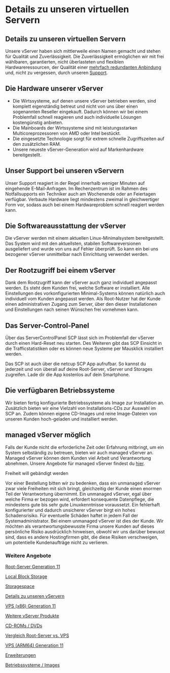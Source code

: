 Details zu unseren virtuellen Servern
==========

Details zu unseren virtuellen Servern
----------

Unsere vServer haben sich mittlerweile einen Namen gemacht und stehen für Qualität und Zuverlässigkeit. Die Zuverlässigkeit ermöglichen wir mit frei wählbaren, garantierten, nicht überlasteten und flexiblen Hardwareressourcen, der Qualität einer [mehrfach redundanten Anbindung](https://www.netcup.com/de/ueber-netcup/netzwerk-infrastruktur) und, nicht zu vergessen, durch unseren [Support](https://helpcenter.netcup.com/de).

Die Hardware unserer vServer
----------

* Die Wirtssysteme, auf denen unsere vServer betrieben werden, sind komplett eigenständig betreut und nicht von uns über einen sogenannten Reseller eingekauft. Dadurch können wir bei einem Problemfall schnell reagieren und auch individuelle Lösungen kostengünstig anbieten.
* Die Mainboards der Wirtssysteme sind mit leistungsstarken Multicoreprozessoren von AMD oder Intel bestückt.
* Die eingesetzte Technologie sorgt für extrem schnelle Zugriffszeiten auf den zusätzlichen RAM.
* Unsere neueste vServer-Generation wird auf Markenhardware bereitgestellt.

Unser Support bei unseren vServern
----------

Unser Support reagiert in der Regel innerhalb weniger Minuten auf eingehende E-Mail-Anfragen. Im Rechenzentrum ist im Rahmen des Notfallsupports ein Techniker auch am Wochenende oder an Feiertagen verfügbar. Verbaute Hardware liegt mindestens zweimal in gleichwertiger Form vor, sodass auch bei einem Hardwareproblem schnell reagiert werden kann.

Die Softwareausstattung der vServer
----------

Die vServer werden mit einem aktuellen Linux-Minimalsystem bereitgestellt. Das System wird mit den aktuellsten, stabilen Softwareversionen ausgeliefert und wurde von uns auf Fehler überprüft. So kann ein bei uns bezogener vServer unmittelbar nach Einrichtung verwendet werden.

Der Rootzugriff bei einem vServer
----------

Dank dem Rootzugriff kann der vServer auch ganz individuell angepasst werden. Es steht dem Kunden frei, welche Software er installiert. Alle Einstellungen des vorkonfigurierten Minimal-Systems können natürlich auch individuell vom Kunden angepasst werden. Als Root-Nutzer hat der Kunde einen administrativen Zugang zum Server, über den dieser Installationen und Einstellungen nach seinen Wünschen frei vornehmen kann.

Das Server-Control-Panel
----------

Über das ServerControlPanel SCP lässt sich im Problemfall der vServer durch einen Hard-Reset neu starten. Des Weiteren gibt das SCP Einsicht in die Trafficstatistiken oder es können neue Systeme per Mausklick installiert werden.

Das SCP ist auch über die netcup SCP App aufrufbar. So kannst du jederzeit und von überall auf deine Root-Server, vServer und Storages zugreifen. Lade dir die App kostenlos auf dein Smartphone.

[](https://apps.apple.com/at/app/netcup-scp/id1469193372)[](https://play.google.com/store/apps/details?id=at.anexia.netcupscp)

Die verfügbaren Betriebssysteme
----------

Wir bieten fertig konfigurierte Betriebssysteme als Image zur Installation an. Zusätzlich bieten wir eine Vielzahl von Installations-CDs zur Auswahl im SCP an. Zudem können eigene CD-Images und reine Image-Dateien von unseren Kunden hoch-geladen und installiert werden.

managed vServer möglich
----------

Falls der Kunde nicht die erforderliche Zeit oder Erfahrung mitbringt, um ein System selbständig zu betreuen, bieten wir auch managed vServer an. Managed vServer können dem Kunden viel Arbeit und Verantwortung abnehmen. Unsere Angebote für managed vServer findest du [hier](https://www.netcup.de/professional/managed-server/).

Freiheit will gebändigt werden

Vor einer Bestellung bitten wir zu bedenken, dass ein unmanaged vServer zwar viele Freiheiten mit sich bringt, gleichzeitig der Kunde einen enormen Teil der Verantwortung übernimmt. Ein unmanaged vServer, egal über welche Firma er bezogen wird, erfordert konsequente Datenpflege, die mindestens gute bis sehr gute Linuxkenntnisse voraussetzt. Ein fehlerhaft konfigurierter und dadurch unsicherer vServer birgt ein hohes Schadensrisiko. Für eventuelle Schäden haftet in jedem Fall der Systemadministrator. Bei einem unmanaged vServer ist dies der Kunde. Wir möchten als verantwortungsbewusste Firma unsere Kunden auf dieses persönliche Risiko ausdrücklich hinweisen, obwohl wir uns darüber bewusst sind, dass es andere Hostingfirmen gibt, die diese Risiken verschweigen, um potentielle Kundenaufträge nicht zu verlieren.

### Weitere Angebote ###

[Root-Server Generation 11](https://www.netcup.com/de/server/root-server)

[Local Block Storage](https://www.netcup.com/de/server/local-block-storage)

[Storagespace](https://www.netcup.com/de/server/server-storage)

[Details zu unseren vServern](https://www.netcup.com/de/server/vserver-guenstig-qualitaet)

[VPS (x86) Generation 11](https://www.netcup.com/de/server/vps)

[Weitere vServer Produkte](https://www.netcup.com/de/server/guenstige-vserver-angebote)

[CD-ROMs / DVDs](https://www.netcup.com/de/server/vserver-images)

[Vergleich Root-Server vs. VPS](https://www.netcup.com/de/server/vergleich-root-server-vps)

[VPS (ARM64) Generation 11](https://www.netcup.com/de/server/arm-server)

[Erweiterungen](https://www.netcup.com/de/server/kvm-server-erweiterungen)

[Betriebssysteme / Images](https://www.netcup.com/de/server/vserver-images)

